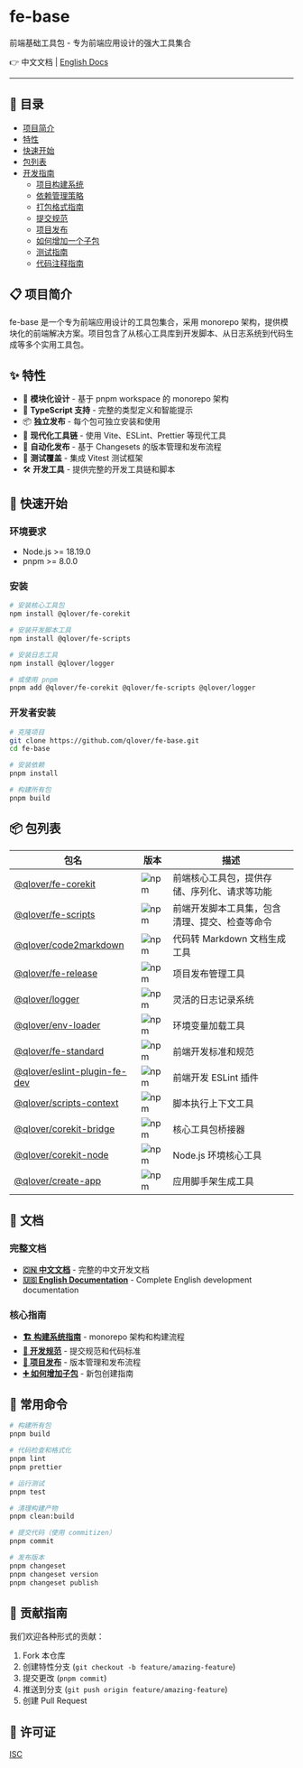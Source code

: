 # fe-base

前端基础工具包 - 专为前端应用设计的强大工具集合

👉 中文文档 | [English Docs](./README_EN.md)

---

## 📖 目录

- [项目简介](#-项目简介)
- [特性](#-特性)
- [快速开始](#-快速开始)
- [包列表](#-包列表)
- [开发指南](./docs/zh/index.md)
  - [项目构建系统](./docs/zh/builder-guide/project-build-system.md)
  - [依赖管理策略](./docs/zh/builder-guide/dependency-management.md)
  - [打包格式指南](./docs/zh/builder-guide/build-formats-config.md)
  - [提交规范](./docs/zh/commit-convention.md)
  - [项目发布](./docs/zh/project-release.md)
  - [如何增加一个子包](./docs/zh/how-to-add-a-subpackage.md)
  - [测试指南](./docs/zh/testing-guide.md)
  - [代码注释指南](./docs/zh/code-comments-guide.md)

## 📋 项目简介

fe-base 是一个专为前端应用设计的工具包集合，采用 monorepo 架构，提供模块化的前端解决方案。项目包含了从核心工具库到开发脚本、从日志系统到代码生成等多个实用工具包。

## ✨ 特性

- 🎯 **模块化设计** - 基于 pnpm workspace 的 monorepo 架构
- 🔧 **TypeScript 支持** - 完整的类型定义和智能提示
- 📦 **独立发布** - 每个包可独立安装和使用
- 🚀 **现代化工具链** - 使用 Vite、ESLint、Prettier 等现代工具
- 🔄 **自动化发布** - 基于 Changesets 的版本管理和发布流程
- 🧪 **测试覆盖** - 集成 Vitest 测试框架
- 🛠️ **开发工具** - 提供完整的开发工具链和脚本

## 🚀 快速开始

### 环境要求

- Node.js >= 18.19.0
- pnpm >= 8.0.0

### 安装

```bash
# 安装核心工具包
npm install @qlover/fe-corekit

# 安装开发脚本工具
npm install @qlover/fe-scripts

# 安装日志工具
npm install @qlover/logger

# 或使用 pnpm
pnpm add @qlover/fe-corekit @qlover/fe-scripts @qlover/logger
```

### 开发者安装

```bash
# 克隆项目
git clone https://github.com/qlover/fe-base.git
cd fe-base

# 安装依赖
pnpm install

# 构建所有包
pnpm build
```

## 📦 包列表

| 包名                                                                      | 版本                                                              | 描述                                           |
| ------------------------------------------------------------------------- | ----------------------------------------------------------------- | ---------------------------------------------- |
| [@qlover/fe-corekit](./packages/fe-corekit/README.md)                     | ![npm](https://img.shields.io/npm/v/@qlover/fe-corekit)           | 前端核心工具包，提供存储、序列化、请求等功能   |
| [@qlover/fe-scripts](./packages/fe-scripts/README.md)                     | ![npm](https://img.shields.io/npm/v/@qlover/fe-scripts)           | 前端开发脚本工具集，包含清理、提交、检查等命令 |
| [@qlover/code2markdown](./packages/fe-code2markdown/README.md)         | ![npm](https://img.shields.io/npm/v/@qlover/code2markdown)     | 代码转 Markdown 文档生成工具                   |
| [@qlover/fe-release](./packages/fe-release/README.md)                     | ![npm](https://img.shields.io/npm/v/@qlover/fe-release)           | 项目发布管理工具                               |
| [@qlover/logger](./packages/logger/README.md)                             | ![npm](https://img.shields.io/npm/v/@qlover/logger)               | 灵活的日志记录系统                             |
| [@qlover/env-loader](./packages/env-loader/README.md)                     | ![npm](https://img.shields.io/npm/v/@qlover/env-loader)           | 环境变量加载工具                               |
| [@qlover/fe-standard](./packages/fe-standard/README.md)                   | ![npm](https://img.shields.io/npm/v/@qlover/fe-standard)          | 前端开发标准和规范                             |
| [@qlover/eslint-plugin-fe-dev](./packages/eslint-plugin-fe-dev/README.md) | ![npm](https://img.shields.io/npm/v/@qlover/eslint-plugin-fe-dev) | 前端开发 ESLint 插件                           |
| [@qlover/scripts-context](./packages/scripts-context/README.md)           | ![npm](https://img.shields.io/npm/v/@qlover/scripts-context)      | 脚本执行上下文工具                             |
| [@qlover/corekit-bridge](./packages/corekit-bridge/README.md)             | ![npm](https://img.shields.io/npm/v/@qlover/corekit-bridge)       | 核心工具包桥接器                               |
| [@qlover/corekit-node](./packages/corekit-node/README.md)                 | ![npm](https://img.shields.io/npm/v/@qlover/corekit-node)         | Node.js 环境核心工具                           |
| [@qlover/create-app](./packages/create-app/README.md)                     | ![npm](https://img.shields.io/npm/v/@qlover/create-app)           | 应用脚手架生成工具                             |

## 📄 文档

### 完整文档

- **[🇨🇳 中文文档](./docs/zh/index.md)** - 完整的中文开发文档
- **[🇺🇸 English Documentation](./docs/en/index.md)** - Complete English development documentation

### 核心指南

- **[🏗️ 构建系统指南](./docs/zh/builder-guide/index.md)** - monorepo 架构和构建流程
- **[📝 开发规范](./docs/zh/commit-convention.md)** - 提交规范和代码标准
- **[🚀 项目发布](./docs/zh/project-release.md)** - 版本管理和发布流程
- **[➕ 如何增加子包](./docs/zh/how-to-add-a-subpackage.md)** - 新包创建指南

## 🔧 常用命令

```bash
# 构建所有包
pnpm build

# 代码检查和格式化
pnpm lint
pnpm prettier

# 运行测试
pnpm test

# 清理构建产物
pnpm clean:build

# 提交代码（使用 commitizen）
pnpm commit

# 发布版本
pnpm changeset
pnpm changeset version
pnpm changeset publish
```

## 🤝 贡献指南

我们欢迎各种形式的贡献：

1. Fork 本仓库
2. 创建特性分支 (`git checkout -b feature/amazing-feature`)
3. 提交更改 (`pnpm commit`)
4. 推送到分支 (`git push origin feature/amazing-feature`)
5. 创建 Pull Request

## 📄 许可证

[ISC](./LICENSE)

